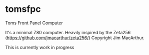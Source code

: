 # tomsfpc
Toms Front Panel Computer

It's a minimal Z80 computer. Heavily inspired by the Zeta256 (https://github.com/jmacarthur/zeta256/) Copyright Jim MacArthur.

This is currently work in progress
